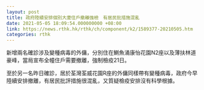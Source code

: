 ```yaml
---
layout: post
title: 政府陸續安排個別大廈住戶撤離強檢　有居民批措施混亂
date: 2021-05-05 18:09:54.000000000 +08:00
link: https://news.rthk.hk/rthk/ch/component/k2/1589377-20210505.htm
categories: rthk
---
```


新增兩名確診涉及變種病毒的外傭，分別住在鰂魚涌康怡花園N2座以及薄扶林道豪峰，當局宣布全幢住戶需要撤離，強制檢疫21日。

至於另一名昨日確診，居於荃灣荃威花園R座的外傭同樣帶有變種病毒，政府今早陸續安排撤離，有居民批評措施很混亂，又質疑檢疫安排沒有科學根據。
